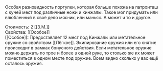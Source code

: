 Особая разновидность портупеи, которая больше похожа на патронташ с кучей мест под различные ножи и кинжалы. Такое мог придумать или влюбленный в своё дело мясник, или маньяк. А может и то и другое.

Стоимость: 2 [[З.М.]]<br>
Свойства: [[Особое]]<br>
[[Особое]]: Предоставляет 12 мест под Кинжалы или метательное оружие со свойством [[Лёгкое]]. Экипирование оружия или его снятие происходит в рамках бонусного действия. Если метательное оружие можно держать по трое и более в одной руке, то столько же их может поместиться в одном месте под оружие. Всем видно сколько у вас ещё осталось оружия.